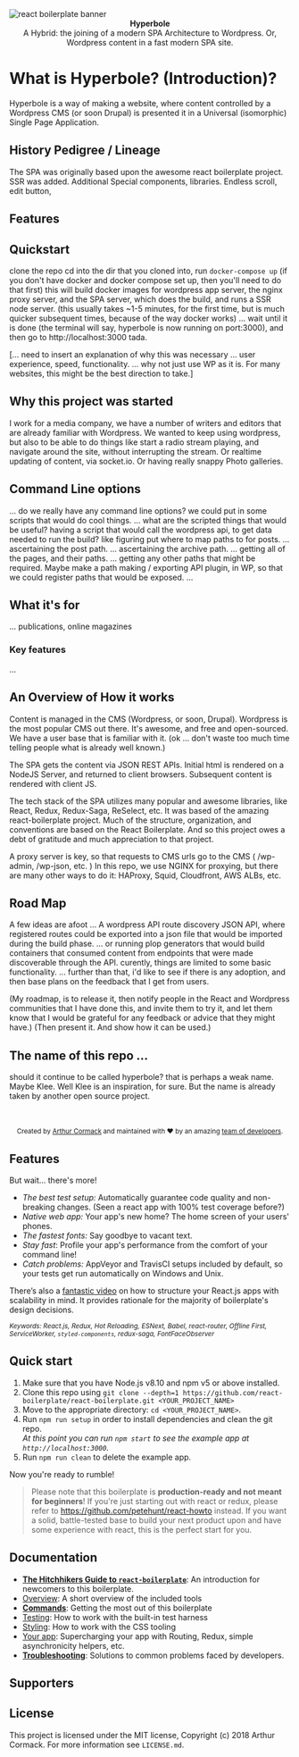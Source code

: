 <img src="https://raw.githubusercontent.com/react-boilerplate/react-boilerplate-brand/master/assets/banner-metal-optimized.jpg" alt="react boilerplate banner" align="center" />

<br />

<div align="center"><strong>Hyperbole</strong></div>
<div align="center">A Hybrid: the joining of a modern SPA Architecture to Wordpress. Or, Wordpress content in a fast modern SPA site.</div>

# What is Hyperbole? (Introduction)?
Hyperbole is a way of making a website, where content controlled by a Wordpress CMS (or soon Drupal) is presented it in a Universal (isomorphic) Single Page Application.

## History Pedigree / Lineage
The SPA was originally based upon the awesome react boilerplate project.
SSR was added.
Additional Special components, libraries.
Endless scroll, edit button, 

## Features


## Quickstart
clone the repo
cd into the dir that you cloned into,
run `docker-compose up`
(if you don't have docker and docker compose set up, then you'll need to do that first)
this will build docker images for wordpress app server, the nginx proxy server, and the SPA server, which does the build, and runs a SSR node server.
(this usually takes ~1-5 minutes, for the first time, but is much quicker subsequent times, because of the way docker works)
... wait until it is done (the terminal will say, hyperbole is now running on port:3000), and then go to http://localhost:3000
tada.


[... need to insert an explanation of why this was necessary ... user experience, speed, functionality.
... why not just use WP as it is. For many websites, this might be the best direction to take.]
## Why this project was started
I work for a media company, we have a number of writers and editors that are already familiar with Wordpress.
We wanted to keep using wordpress, but also to be able to do things like start a radio stream playing, and navigate around the site, without interrupting the stream. Or realtime updating of content, via socket.io. Or having really snappy Photo galleries.


## Command Line options
... do we really have any command line options? we could put in some scripts that would do cool things.
... what are the scripted things that would be useful? having a script that would call the wordpress api, to get data needed to run the build? like figuring put where to map paths to for posts.
... ascertaining the post path.
... ascertaining the archive path.
... getting all of the pages, and their paths.
... getting any other paths that might be required. Maybe make a path making / exporting API plugin, in WP, so that we could register paths that would be exposed.
...  
## What it's for
... publications, online magazines

### Key features
...

## An Overview of How it works
Content is managed in the CMS (Wordpress, or soon, Drupal). Wordpress is the most popular CMS out there. It's awesome, and free and open-sourced. We have a user base that is familiar with it. (ok ... don't waste too much time telling people what is already well known.)

The SPA gets the content via JSON REST APIs.
Initial html is rendered on a NodeJS Server, and returned to client browsers. Subsequent content is rendered with client JS.

The tech stack of the SPA utilizes many popular and awesome libraries, like React, Redux, Redux-Saga, ReSelect, etc.
It was based of the amazing react-boilerplate project. Much of the structure, organization, and conventions are based on the React Boilerplate. And so this project owes a debt of gratitude and much appreciation to that project.

A proxy server is key, so that requests to CMS urls go to the CMS ( /wp-admin, /wp-json, etc. )
In this repo, we use NGINX for proxying, but there are many other ways to do it: HAProxy, Squid, Cloudfront, AWS ALBs, etc.


## Road Map
A few ideas are afoot ...
A wordpress API route discovery JSON API, where registered routes could be exported into a json file that would be imported during the build phase.
... or running plop generators that would build containers that consumed content from endpoints that were made discoverable through the API.
curently, things are limited to some basic functionality.
... further than that, i'd like to see if there is any adoption, and then base plans on the feedback that I get from users.

(My roadmap, is to release it, then notify people in the React and Wordpress communities that I have done this, and invite them to try it, and let them know that I would be grateful for any feedback or advice that they might have.)
(Then present it. And show how it can be used.)

## The name of this repo ...
should it continue to be called hyperbole? that is perhaps a weak name. Maybe Klee. Well Klee is an inspiration, for sure. But the name is already taken by another open source project.

<br />

<div align="center">
  <!-- Dependency Status -->

  <!-- devDependency Status -->

  <!-- Build Status -->

  <!-- Test Coverage -->

</div>
<div align="center">
  <!-- Backers -->

  <!-- Sponsors -->

  <!-- Gitter -->

</div>

<br />

<div align="center">
  <sub>Created by <a href="https://twitter.com/arthurcormack">Arthur Cormack</a> and maintained with ❤️ by an amazing <a href="https://github.com/orgs/hyperbole/people">team of developers</a>.</sub>
</div>

## Features

<dl>
  <dt></dt>
  <dd></dd>
  <dt></dt>
  <dd></dd>
  <dt></dt>
  <dd></dd>
  <dt></dt>
  <dd></dd>
  <dt></dt>
  <dd></dd>
</dl>


<!-- <dl>
  <dt>Quick scaffolding</dt>
  <dd>Create components, containers, routes, selectors and sagas - and their tests - right from the CLI!</dd>

  <dt>Instant feedback</dt>
  <dd>Enjoy the best DX (Developer eXperience) and code your app at the speed of thought! Your saved changes to the CSS and JS are reflected instantaneously without refreshing the page. Preserve application state even when you update something in the underlying code!</dd>

  <dt>Predictable state management</dt>
  <dd>Unidirectional data flow allows for change logging and time travel debugging.</dd>

  <dt>Next generation JavaScript</dt>
  <dd>Use template strings, object destructuring, arrow functions, JSX syntax and more.</dd>

  <dt>Next generation CSS</dt>
  <dd>Write composable CSS that's co-located with your components for complete modularity. Unique generated class names keep the specificity low while eliminating style clashes. Ship only the styles that are on the page for the best performance.</dd>

  <dt>Industry-standard routing</dt>
  <dd>It's natural to want to add pages (e.g. `/about`) to your application, and routing makes this possible.</dd>

  <dt>Industry-standard i18n internationalization support</dt>
  <dd>Scalable apps need to support multiple languages, easily add and support multiple languages with `react-intl`.</dd>

  <dt>Offline-first</dt>
  <dd>The next frontier in performant web apps: availability without a network connection from the instant your users load the app.</dd>

  <dt>Static code analysis</dt>
  <dd>Focus on writing new features without worrying about formatting or code quality. With the right editor setup, your code will automatically be formatted and linted as you work.</dd>

  <dt>SEO</dt>
  <dd>We support SEO (document head tags management) for search engines that support indexing of JavaScript content. (eg. Google)</dd>
</dl> -->

But wait... there's more!

- _The best test setup:_ Automatically guarantee code quality and non-breaking
  changes. (Seen a react app with 100% test coverage before?)
- _Native web app:_ Your app's new home? The home screen of your users' phones.
- _The fastest fonts:_ Say goodbye to vacant text.
- _Stay fast_: Profile your app's performance from the comfort of your command
  line!
- _Catch problems:_ AppVeyor and TravisCI setups included by default, so your
  tests get run automatically on Windows and Unix.

There’s also a <a href="https://vimeo.com/168648012">fantastic video</a> on how to structure your React.js apps with scalability in mind. It provides rationale for the majority of boilerplate's design decisions.

<sub><i>Keywords: React.js, Redux, Hot Reloading, ESNext, Babel, react-router, Offline First, ServiceWorker, `styled-components`, redux-saga, FontFaceObserver</i></sub>

## Quick start

1.  Make sure that you have Node.js v8.10 and npm v5 or above installed.
2.  Clone this repo using `git clone --depth=1 https://github.com/react-boilerplate/react-boilerplate.git <YOUR_PROJECT_NAME>`
3.  Move to the appropriate directory: `cd <YOUR_PROJECT_NAME>`.<br />
4.  Run `npm run setup` in order to install dependencies and clean the git repo.<br />
    _At this point you can run `npm start` to see the example app at `http://localhost:3000`._
5.  Run `npm run clean` to delete the example app.

Now you're ready to rumble!

> Please note that this boilerplate is **production-ready and not meant for beginners**! If you're just starting out with react or redux, please refer to https://github.com/petehunt/react-howto instead. If you want a solid, battle-tested base to build your next product upon and have some experience with react, this is the perfect start for you.

## Documentation

- [**The Hitchhikers Guide to `react-boilerplate`**](docs/general/introduction.md): An introduction for newcomers to this boilerplate.
- [Overview](docs/general): A short overview of the included tools
- [**Commands**](docs/general/commands.md): Getting the most out of this boilerplate
- [Testing](docs/testing): How to work with the built-in test harness
- [Styling](docs/css): How to work with the CSS tooling
- [Your app](docs/js): Supercharging your app with Routing, Redux, simple
  asynchronicity helpers, etc.
- [**Troubleshooting**](docs/general/gotchas.md): Solutions to common problems faced by developers.

## Supporters

## License

This project is licensed under the MIT license, Copyright (c) 2018 Arthur
Cormack. For more information see `LICENSE.md`.
